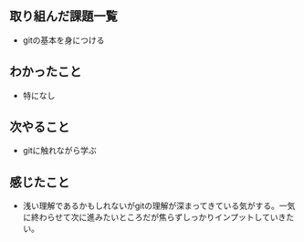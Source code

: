 ## 取り組んだ課題一覧  
- gitの基本を身につける
## わかったこと
- 特になし
## 次やること  
- gitに触れながら学ぶ
## 感じたこと 
- 浅い理解であるかもしれないがgitの理解が深まってきている気がする。一気に終わらせて次に進みたいところだが焦らずしっかりインプットしていきたい。